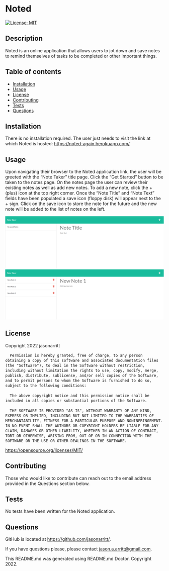 # Noted

[![License: MIT](https://img.shields.io/badge/License-MIT-yellow.svg)](https://opensource.org/licenses/MIT)

## Description

Noted is an online application that allows users to jot down and save notes to remind themselves of tasks to be completed or other important things.

## Table of contents

- [Installation](#Installation)
- [Usage](#Usage)
- [License](#License)
- [Contributing](#Contributing)
- [Tests](#Tests)
- [Questions](#Questions)

## Installation

There is no installation required. The user just needs to visit the link at which Noted is hosted: <https://noted-again.herokuapp.com/>

## Usage

Upon navigating their browser to the Noted application link, the user will be greeted with the “Note Taker” title page. Click the “Get Started” button to be taken to the notes page. On the notes page the user can review their existing notes as well as add new notes. To add a new note, click the + (plus) icon at the top right corner. Once the “Note Title” and “Note Text” fields have been populated a save icon (floppy disk) will appear next to the + sign. Click on the save icon to store the note for the future and the new note will be added to the list of notes on the left.

![](./public/assets/images/Noted_Screenshot1.png)
![](./public/assets/images/Noted_Screenshot2.png)

## License

Copyright 2022 jasonarritt

      Permission is hereby granted, free of charge, to any person obtaining a copy of this software and associated documentation files (the "Software"), to deal in the Software without restriction, including without limitation the rights to use, copy, modify, merge, publish, distribute, sublicense, and/or sell copies of the Software, and to permit persons to whom the Software is furnished to do so, subject to the following conditions:

      The above copyright notice and this permission notice shall be included in all copies or substantial portions of the Software.

      THE SOFTWARE IS PROVIDED "AS IS", WITHOUT WARRANTY OF ANY KIND, EXPRESS OR IMPLIED, INCLUDING BUT NOT LIMITED TO THE WARRANTIES OF MERCHANTABILITY, FITNESS FOR A PARTICULAR PURPOSE AND NONINFRINGEMENT. IN NO EVENT SHALL THE AUTHORS OR COPYRIGHT HOLDERS BE LIABLE FOR ANY CLAIM, DAMAGES OR OTHER LIABILITY, WHETHER IN AN ACTION OF CONTRACT, TORT OR OTHERWISE, ARISING FROM, OUT OF OR IN CONNECTION WITH THE SOFTWARE OR THE USE OR OTHER DEALINGS IN THE SOFTWARE.


<https://opensource.org/licenses/MIT/>

## Contributing

Those who would like to contribute can reach out to the email address provided in the Questions section below.

## Tests

No tests have been written for the Noted application.

## Questions

GitHub is located at <https://github.com/jasonarritt/>.

If you have questions please, please contact jason.a.arritt@gmail.com.

This README.md was generated using README.md Doctor.
Copyright 2022.
